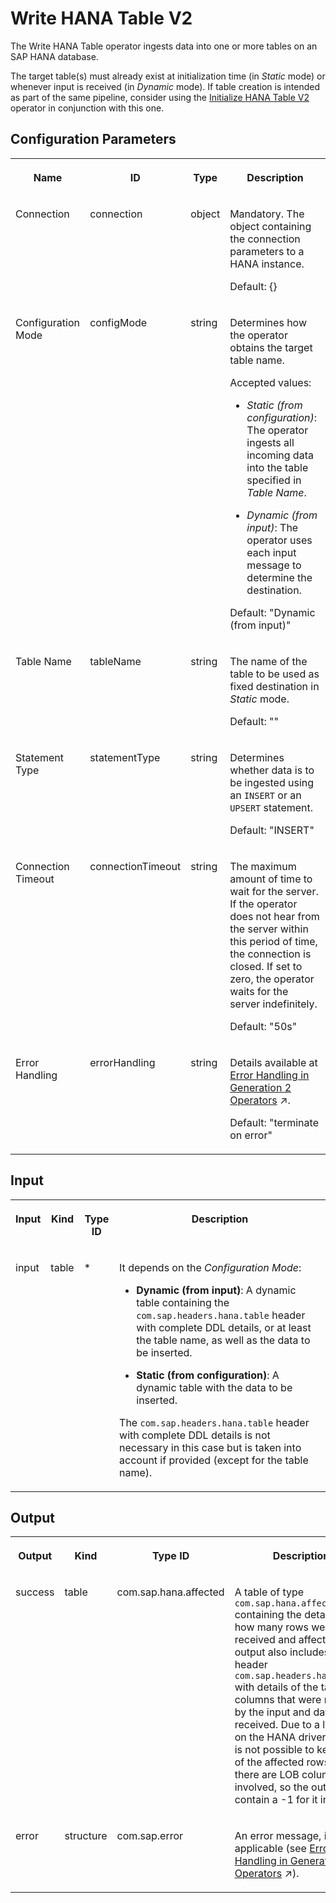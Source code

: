 <!-- loiob6a5c17fafcb47efa4b2baa030dcc307 -->

# Write HANA Table V2

The Write HANA Table operator ingests data into one or more tables on an SAP HANA database.



The target table\(s\) must already exist at initialization time \(in *Static* mode\) or whenever input is received \(in *Dynamic* mode\). If table creation is intended as part of the same pipeline, consider using the [Initialize HANA Table V2](initialize-hana-table-v2-5f52e92.md) operator in conjunction with this one.



<a name="loiob6a5c17fafcb47efa4b2baa030dcc307__section_ml2_3xj_cjb"/>

## Configuration Parameters


<table>
<tr>
<th valign="top">

Name

</th>
<th valign="top">

ID

</th>
<th valign="top">

Type

</th>
<th valign="top">

Description

</th>
</tr>
<tr>
<td valign="top">

Connection

</td>
<td valign="top">

connection

</td>
<td valign="top">

object

</td>
<td valign="top">

Mandatory. The object containing the connection parameters to a HANA instance.

Default: \{\}

</td>
</tr>
<tr>
<td valign="top">

Configuration Mode

</td>
<td valign="top">

configMode

</td>
<td valign="top">

string

</td>
<td valign="top">

Determines how the operator obtains the target table name.

Accepted values:

-   *Static \(from configuration\)*: The operator ingests all incoming data into the table specified in *Table Name*.

-   *Dynamic \(from input\)*: The operator uses each input message to determine the destination.


Default: "Dynamic \(from input\)"

</td>
</tr>
<tr>
<td valign="top">

Table Name

</td>
<td valign="top">

tableName

</td>
<td valign="top">

string

</td>
<td valign="top">

The name of the table to be used as fixed destination in *Static* mode.

Default: ""

</td>
</tr>
<tr>
<td valign="top">

Statement Type

</td>
<td valign="top">

statementType

</td>
<td valign="top">

string

</td>
<td valign="top">

Determines whether data is to be ingested using an `INSERT` or an `UPSERT` statement.

Default: "INSERT"

</td>
</tr>
<tr>
<td valign="top">

Connection Timeout

</td>
<td valign="top">

connectionTimeout

</td>
<td valign="top">

string

</td>
<td valign="top">

The maximum amount of time to wait for the server. If the operator does not hear from the server within this period of time, the connection is closed. If set to zero, the operator waits for the server indefinitely.

Default: "50s"

</td>
</tr>
<tr>
<td valign="top">

Error Handling

</td>
<td valign="top">

errorHandling

</td>
<td valign="top">

string

</td>
<td valign="top">

Details available at [Error Handling in Generation 2 Operators](https://help.sap.com/viewer/1c1341f6911f4da5a35b191b40b426c8/Cloud/en-US/b88468d2f3184b9098164cfde2af1d8c.html "The SAP Data Intelligent Modeler reports errors to a dedicated operator through an error output port.") :arrow_upper_right:.

Default: "terminate on error"

</td>
</tr>
</table>



<a name="loiob6a5c17fafcb47efa4b2baa030dcc307__section_d4d_5t3_cjb"/>

## Input


<table>
<tr>
<th valign="top">

Input

</th>
<th valign="top">

Kind

</th>
<th valign="top">

Type ID

</th>
<th valign="top">

Description

</th>
</tr>
<tr>
<td valign="top">

input

</td>
<td valign="top">

table

</td>
<td valign="top">

\*

</td>
<td valign="top">

It depends on the *Configuration Mode*:

-   **Dynamic \(from input\)**: A dynamic table containing the `com.sap.headers.hana.table` header with complete DDL details, or at least the table name, as well as the data to be inserted.

-   **Static \(from configuration\)**: A dynamic table with the data to be inserted.

The `com.sap.headers.hana.table` header with complete DDL details is not necessary in this case but is taken into account if provided \(except for the table name\).

</td>
</tr>
</table>



<a name="loiob6a5c17fafcb47efa4b2baa030dcc307__section_krb_y1j_cjb"/>

## Output


<table>
<tr>
<th valign="top">

Output

</th>
<th valign="top">

Kind

</th>
<th valign="top">

Type ID

</th>
<th valign="top">

Description

</th>
</tr>
<tr>
<td valign="top">

success

</td>
<td valign="top">

table

</td>
<td valign="top">

com.sap.hana.affected

</td>
<td valign="top">

A table of type `com.sap.hana.affected` containing the details of how many rows were received and affected. The output also includes the header `com.sap.headers.hana.table` with details of the table and columns that were modified by the input and data received. Due to a limitation on the HANA driver side, it is not possible to keep track of the affected rows when there are LOB columns involved, so the output will contain a -1 for it instead.

</td>
</tr>
<tr>
<td valign="top">

error

</td>
<td valign="top">

structure

</td>
<td valign="top">

com.sap.error

</td>
<td valign="top">

An error message, if applicable \(see [Error Handling in Generation 2 Operators](https://help.sap.com/viewer/1c1341f6911f4da5a35b191b40b426c8/Cloud/en-US/b88468d2f3184b9098164cfde2af1d8c.html "The SAP Data Intelligent Modeler reports errors to a dedicated operator through an error output port.") :arrow_upper_right:\).

</td>
</tr>
</table>

